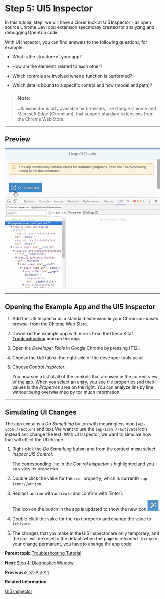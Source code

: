 <!-- loio76e789ea418a48a1a27916b63a30fb72 -->

# Step 5: UI5 Inspector

In this tutorial step, we will have a closer look at UI5 Inspector - an open source Chrome DevTools extension specifically created for analyzing and debugging OpenUI5 code.

With UI Inspector, you can find answers to the following questions, for example:

-   What is the structure of your app?

-   How are the elements related to each other?

-   Which controls are involved when a function is performed?

-   Which data is bound to a specific control and how \(model and path\)?


> ### Note:  
> UI5 Inspector is only available for browsers, like Google Chrome and Microsoft Edge \(Chromium\), that support standard extensions from the Chrome Web Store.

***

<a name="loio76e789ea418a48a1a27916b63a30fb72__section_z4x_bdk_b1b"/>

## Preview

![](images/loioe881330405e24b42b064ae6042d85b43_LowRes.gif)

***

## Opening the Example App and the UI5 Inspector

1.  Add the UI5 Inspector as a standard extension to your Chromium-based browser from the [Chrome Web Store](https://chrome.google.com/webstore/detail/ui5-inspector/bebecogbafbighhaildooiibipcnbngo?hl=en).

2.  Download the example app with errors from the Demo Kitat [Troubleshooting](https://ui5.sap.com/#/entity/sap.ui.core.tutorial.troubleshooting/sample/sap.ui.core.tutorial.troubleshooting.01) and run the app.

3.  Open the *Developer Tools* in Google Chrome by pressing [F12\].

4.  Choose the *UI5* tab on the right side of the developer tools panel.

5.  Choose *Control Inspector*.

    You now see a list of all of the controls that are used in the current view of the app. When you select an entry, you see the properties and their values in the *Properties* area on the right. You can analyze line by line without being overwhelmed by too much information.


***

<a name="loio76e789ea418a48a1a27916b63a30fb72__section_plg_ffk_b1b"/>

## Simulating UI Changes

The app contains a *Do Something* button with meaningless icon \(`sap-icon://action`\) and text. We want to use the `sap-icon://activate` icon instead and change the text. With UI Inspector, we want to simulate how that will effect the UI change.

1.  Right-click the *Do Something* button and from the context menu select *Inspect UI5 Control*.

    The corresponding line in the *Control Inspector* is highlighted and you can view its properties.

2.  Double-click the value for the `icon` property, which is currently `sap-icon://action`.

3.  Replace `action` with `activate` and confirm with [Enter\].

    The icon on the button in the app is updated to show the new icon ![Activate](images/loio997baba218974ca2888824f87d8b1af4_LowRes.png).

4.  Double-click the value for the `text` property and change the value to `Activate`.

5.  The changes that you make in the UI5 Inspector are only temporary, and the icon will be reset to the default when the page is reloaded. To make your change permanent, you have to change the app code.


**Parent topic:**[Troubleshooting Tutorial](troubleshooting-tutorial-5661952.md "In this tutorial, we will show you some tools that will help you if you run into problems with your OpenUI5 app.")

**Next:**[Step 4: Diagnostics Window](step-4-diagnostics-window-04b75ea.md "In this tutorial step, we have a closer look at the Diagnostics window. It offers a wealth of information including comprehensive technical information, a control tree, and debugging features.")

**Previous:**[First-Aid Kit](first-aid-kit-38859a8.md "This section contains the most common issues that you might face when developing OpenUI5 apps and how to solve them.")

**Related Information**  


[UI5 Inspector](../04_Essentials/ui5-inspector-b24e724.md "The UI5 Inspector is an open source Chrome DevTools extension that helps app developers to inspect, analyze, and support OpenUI5-based apps. It is supported for apps based on OpenUI5 version 1.28 and higher.")

